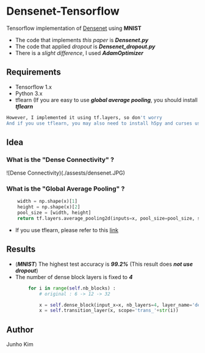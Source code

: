 # Densenet-Tensorflow
Tensorflow implementation of [Densenet](https://arxiv.org/abs/1608.06993) using **MNIST**
* The code that implements *this paper* is ***Densenet.py***
* The code that applied *dropout* is ***Densenet_dropout.py***
* There is a *slight difference*, I used ***AdamOptimizer***

## Requirements
* Tensorflow 1.x
* Python 3.x
* tflearn (If you are easy to use ***global average pooling***, you should install ***tflearn***
```bash
However, I implemented it using tf.layers, so don't worry
And if you use tflearn, you may also need to install h5py and curses using pip.
```

## Idea
### What is the "Dense Connectivity" ?
![Dense Connectivity)(./assests/densenet.JPG)
### What is the "Global Average Pooling" ? 
```python
    width = np.shape(x)[1]
    height = np.shape(x)[2]
    pool_size = [width, height]
    return tf.layers.average_pooling2d(inputs=x, pool_size=pool_size, strides=stride)
````
* If you use tflearn, please refer to this [link](http://tflearn.org/layers/conv/#global-average-pooling)



## Results
* (***MNIST***) The highest test accuracy is ***99.2%*** (This result does ***not use dropout***)
* The number of dense block layers is fixed to ***4***
```python
        for i in range(self.nb_blocks) :
            # original : 6 -> 12 -> 32

            x = self.dense_block(input_x=x, nb_layers=4, layer_name='dense_'+str(i))
            x = self.transition_layer(x, scope='trans_'+str(i))
```



## Author
Junho Kim
